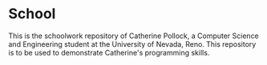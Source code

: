 School
======

This is the schoolwork repository of Catherine Pollock, a Computer Science and Engineering student at the University of Nevada, Reno. This repository is to be used to demonstrate Catherine's programming skills.
